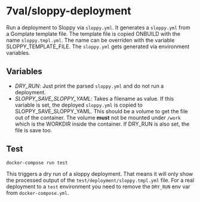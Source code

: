 # 7val/sloppy-deployment

Run a deployment to Sloppy via `sloppy.yml`. It generates a `sloppy.yml` from a
Gomplate template file. The template file is copied ONBUILD with the name
`sloppy.tmpl.yml`. The name can be overriden with the variable
SLOPPY_TEMPLATE_FILE. The `sloppy.yml` gets generated via environment
variables.

## Variables

* *DRY_RUN*: Just print the parsed `sloppy.yml` and do not run a deployment.
* *SLOPPY_SAVE_SLOPPY_YAML*: Takes a filename as value. If this variable is set,
  the deployed `sloppy.yml` is copied to SLOPPY_SAVE_SLOPPY_YAML. This should be
  a volume to get the file out of the container. The volume **must** not be
  mounted under `/work` which is the WORKDIR inside the container.
  If DRY_RUN is also set, the file is save too.

## Test

```bash
docker-compose run test
```
This triggers a dry run of a sloppy deployment. That means it will only show the processed output of the `test/deployment/sloppy.tmpl.yml` file. For a real deployment to a `test` environment you need to remove the `DRY_RUN` env var from `docker-compose.yml`.
